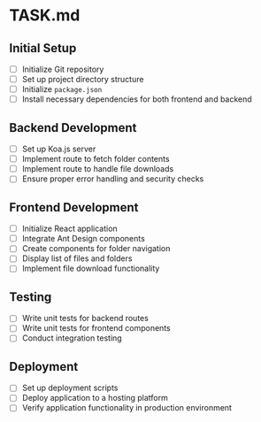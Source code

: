 # TASK.md

## Initial Setup

- [ ] Initialize Git repository
- [ ] Set up project directory structure
- [ ] Initialize `package.json`
- [ ] Install necessary dependencies for both frontend and backend

## Backend Development

- [ ] Set up Koa.js server
- [ ] Implement route to fetch folder contents
- [ ] Implement route to handle file downloads
- [ ] Ensure proper error handling and security checks

## Frontend Development

- [ ] Initialize React application
- [ ] Integrate Ant Design components
- [ ] Create components for folder navigation
- [ ] Display list of files and folders
- [ ] Implement file download functionality

## Testing

- [ ] Write unit tests for backend routes
- [ ] Write unit tests for frontend components
- [ ] Conduct integration testing

## Deployment

- [ ] Set up deployment scripts
- [ ] Deploy application to a hosting platform
- [ ] Verify application functionality in production environment
